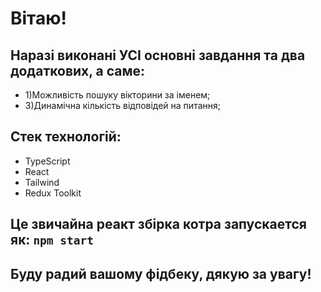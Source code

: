 # Вітаю!

## Наразі виконані УСІ основні завдання та два додаткових, а саме:
- 1)Можливість пошуку вікторини за іменем;
- 3)Динамічна кількість відповідей на питання;

## Стек технологій:
- TypeScript
- React
- Tailwind
- Redux Toolkit

## Це звичайна реакт збірка котра запускается як: `npm start`

## Буду радий вашому фідбеку, дякую за увагу!
